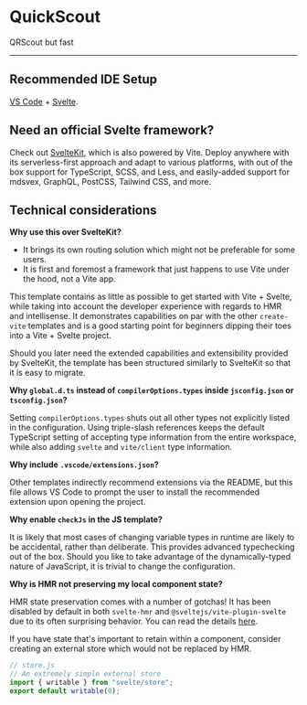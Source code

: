 # QuickScout

QRScout but fast

---

## Recommended IDE Setup

[VS Code](https://code.visualstudio.com/) + [Svelte](https://marketplace.visualstudio.com/items?itemName=svelte.svelte-vscode).

## Need an official Svelte framework?

Check out [SvelteKit](https://github.com/sveltejs/kit#readme), which is also powered by Vite. Deploy anywhere with its serverless-first approach and adapt to various platforms, with out of the box
support for TypeScript, SCSS, and Less, and easily-added support for mdsvex, GraphQL, PostCSS, Tailwind CSS, and more.

## Technical considerations

**Why use this over SvelteKit?**

-   It brings its own routing solution which might not be preferable for some users.
-   It is first and foremost a framework that just happens to use Vite under the hood, not a Vite app.

This template contains as little as possible to get started with Vite + Svelte, while taking into account the developer experience with regards to HMR and intellisense. It demonstrates capabilities on
par with the other `create-vite` templates and is a good starting point for beginners dipping their toes into a Vite + Svelte project.

Should you later need the extended capabilities and extensibility provided by SvelteKit, the template has been structured similarly to SvelteKit so that it is easy to migrate.

**Why `global.d.ts` instead of `compilerOptions.types` inside `jsconfig.json` or `tsconfig.json`?**

Setting `compilerOptions.types` shuts out all other types not explicitly listed in the configuration. Using triple-slash references keeps the default TypeScript setting of accepting type information
from the entire workspace, while also adding `svelte` and `vite/client` type information.

**Why include `.vscode/extensions.json`?**

Other templates indirectly recommend extensions via the README, but this file allows VS Code to prompt the user to install the recommended extension upon opening the project.

**Why enable `checkJs` in the JS template?**

It is likely that most cases of changing variable types in runtime are likely to be accidental, rather than deliberate. This provides advanced typechecking out of the box. Should you like to take
advantage of the dynamically-typed nature of JavaScript, it is trivial to change the configuration.

**Why is HMR not preserving my local component state?**

HMR state preservation comes with a number of gotchas! It has been disabled by default in both `svelte-hmr` and `@sveltejs/vite-plugin-svelte` due to its often surprising behavior. You can read the
details [here](https://github.com/sveltejs/svelte-hmr/tree/master/packages/svelte-hmr#preservation-of-local-state).

If you have state that's important to retain within a component, consider creating an external store which would not be replaced by HMR.

```js
// store.js
// An extremely simple external store
import { writable } from "svelte/store";
export default writable(0);
```
